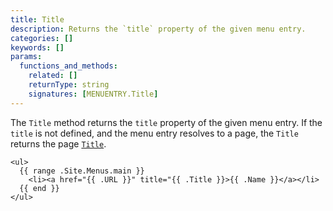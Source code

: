 ```yaml
---
title: Title
description: Returns the `title` property of the given menu entry.
categories: []
keywords: []
params:
  functions_and_methods:
    related: []
    returnType: string
    signatures: [MENUENTRY.Title]
---
```


The `Title` method returns the `title` property of the given menu entry. If the `title` is not defined, and the menu entry resolves to a page, the `Title` returns the page [`Title`].

[`Title`]: /methods/page/title/

```go-html-template
<ul>
  {{ range .Site.Menus.main }}
    <li><a href="{{ .URL }}" title="{{ .Title }}>{{ .Name }}</a></li>
  {{ end }}
</ul>
```
